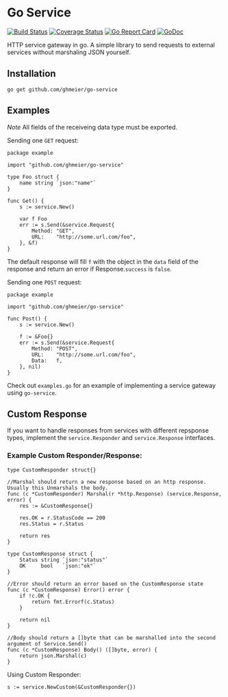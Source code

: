 # Go Service
[![Build Status](https://travis-ci.org/ghmeier/go-service.svg?branch=master)](https://travis-ci.org/ghmeier/go-service)
[![Coverage Status](https://coveralls.io/repos/github/ghmeier/go-service/badge.svg)](https://coveralls.io/github/ghmeier/go-service)
[![Go Report Card](https://goreportcard.com/badge/github.com/ghmeier/go-service)](https://goreportcard.com/report/github.com/ghmeier/go-service)
[![GoDoc](https://godoc.org/github.com/ghmeier/go-service?status.png)](http://godoc.org/github.com/ghmeier/service)

HTTP service gateway in go. A simple library to send requests to external services without marshaling JSON yourself.

## Installation

```
go get github.com/ghmeier/go-service
```

## Examples

*Note* All fields of the receiveing data type must be exported.

Sending one `GET` request:
```
package example

import "github.com/ghmeier/go-service"

type Foo struct {
    name string `json:"name"`
}

func Get() {
    s := service.New()

    var f Foo
    err := s.Send(&service.Request{
        Method: "GET",
        URL:    "http://some.url.com/foo",
    }, &f)
}

```
The default response will fill `f` with the object in the `data` field of the response and return an error if Response.`success` is `false`.


Sending one `POST` request:
```
package example

import "github.com/ghmeier/go-service"

func Post() {
    s := service.New()

    f := &Foo{}
    err := s.Send(&service.Request{
        Method: "POST",
        URL:    "http://some.url.com/foo",
        Data:   f,
    }, nil)
}

```

Check out `examples.go` for an example of implementing a service gateway using `go-service`.

## Custom Response

If you want to handle responses from services with different repsponse types, implement the `service.Responder` and `service.Response` interfaces.

### Example Custom Responder/Response:
```
type CustomResponder struct{}

//Marshal should return a new response based on an http response. Usually this Unmarshals the body.
func (c *CustomResponder) Marshal(r *http.Response) (service.Response, error) {
    res := &CustomResponse{}

    res.OK = r.StatusCode == 200
    res.Status = r.Status

    return res
}

type CustomResponse struct {
    Status string `json:"status"`
    OK     bool   `json:"ok"`
}

//Error should return an error based on the CustomResponse state
func (c *CustomResponse) Error() error {
    if !c.OK {
        return fmt.Errorf(c.Status)
    }

    return nil
}

//Body should return a []byte that can be marshalled into the second argument of Service.Send()
func (c *CustomResponse) Body() ([]byte, error) {
    return json.Marshal(c)
}
```

Using Custom Responder:
```
s := service.NewCustom(&CustomResponder{})
```
